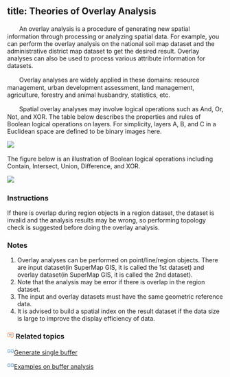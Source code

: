 title: Theories of Overlay Analysis
---

　　An overlay analysis is a procedure of generating new spatial information through processing or analyzing spatial data. For example, you can perform the overlay analysis on the national soil map dataset and the administrative district map dataset to get the desired result. Overlay analyses can also be used to process various attribute information for datasets.

  
　　Overlay analyses are widely applied in these domains: resource management, urban development assessment, land management, agriculture, forestry and animal husbandry, statistics, etc.

 
　　Spatial overlay analyses may involve logical operations such as And, Or, Not, and XOR. The table below describes the properties and rules of Boolean logical operations on layers. For simplicity, layers A, B, and C in a Euclidean space are defined to be binary images here.
  
   ![](img/LogicOperation.png)

The figure below is an illustration of Boolean logical operations including Contain, Intersect, Union, Difference, and XOR.

   ![](img/Overlay_17.png)

### Instructions  

If there is overlap during region objects in a region dataset, the dataset is invalid and the analysis results may be wrong, so performing topology check is suggested before doing the overlay analysis.

### Notes  
   
1. Overlay analyses can be performed on point/line/region objects. There are input dataset(in SuperMap GIS, it is called the 1st dataset) and overlay dataset(in SuperMap GIS, it is called the 2nd dataset).  
2. Note that the analysis may be error if there is overlap in the region dataset.  
3. The input and overlay datasets must have the same geometric reference data.  
4. It is advised to build a spatial index on the result dataset if the data size is large to improve the display efficiency of data.  



### ![](img/seealso.png) Related topics

![](img/smalltitle.png)[Generate single buffer](SingleBuffer.html)

![](img/smalltitle.png)[Examples on buffer analysis](BufferAnalyst_Example.html)



